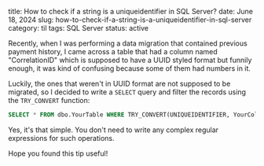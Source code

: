 title: How to check if a string is a uniqueidentifier in SQL Server?
date: June 18, 2024
slug: how-to-check-if-a-string-is-a-uniqueidentifier-in-sql-server
category: til
tags: SQL Server
status: active

Recently, when I was performing a data migration that contained previous payment history, I came across a table that had a column named "CorrelationID" which is supposed to have a UUID styled format but funnily enough, it was kind of confusing because some of them had numbers in it.

Luckily, the ones that weren't in UUID format are not supposed to be migrated, so I decided to write a `SELECT` query and filter the records using the `TRY_CONVERT` function:

```sql
SELECT * FROM dbo.YourTable WHERE TRY_CONVERT(UNIQUEIDENTIFIER, YourColumn) IS NOT NULL;
```

Yes, it's that simple. You don't need to write any complex regular expressions for such operations.

Hope you found this tip useful!